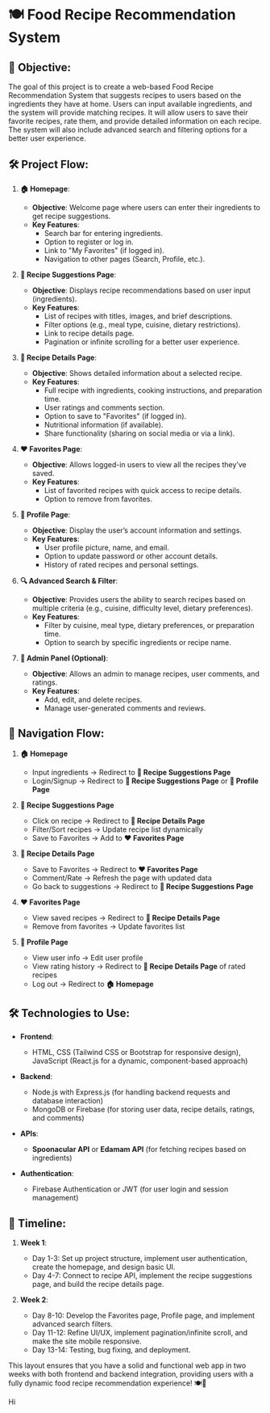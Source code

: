 # 🍽️ Food Recipe Recommendation System

## 🎯 Objective:  

The goal of this project is to create a web-based Food Recipe Recommendation System that suggests recipes to users based on the ingredients they have at home. Users can input available ingredients, and the system will provide matching recipes. It will allow users to save their favorite recipes, rate them, and provide detailed information on each recipe. The system will also include advanced search and filtering options for a better user experience.

## 🛠️ Project Flow:

1. **🏠 Homepage**:  
   - **Objective**: Welcome page where users can enter their ingredients to get recipe suggestions.
   - **Key Features**:  
     - Search bar for entering ingredients.
     - Option to register or log in.
     - Link to "My Favorites" (if logged in).
     - Navigation to other pages (Search, Profile, etc.).

2. **🍲 Recipe Suggestions Page**:
   - **Objective**: Displays recipe recommendations based on user input (ingredients).
   - **Key Features**:  
     - List of recipes with titles, images, and brief descriptions.
     - Filter options (e.g., meal type, cuisine, dietary restrictions).
     - Link to recipe details page.
     - Pagination or infinite scrolling for a better user experience.

3. **📖 Recipe Details Page**:  
   - **Objective**: Shows detailed information about a selected recipe.
   - **Key Features**:  
     - Full recipe with ingredients, cooking instructions, and preparation time.
     - User ratings and comments section.
     - Option to save to "Favorites" (if logged in).
     - Nutritional information (if available).
     - Share functionality (sharing on social media or via a link).

4. **❤️ Favorites Page**:  
   - **Objective**: Allows logged-in users to view all the recipes they’ve saved.
   - **Key Features**:  
     - List of favorited recipes with quick access to recipe details.
     - Option to remove from favorites.

5. **👤 Profile Page**:  
   - **Objective**: Display the user’s account information and settings.
   - **Key Features**:  
     - User profile picture, name, and email.
     - Option to update password or other account details.
     - History of rated recipes and personal settings.

6. **🔍 Advanced Search & Filter**:  
   - **Objective**: Provides users the ability to search recipes based on multiple criteria (e.g., cuisine, difficulty level, dietary preferences).
   - **Key Features**:  
     - Filter by cuisine, meal type, dietary preferences, or preparation time.
     - Option to search by specific ingredients or recipe name.

7. **🔧 Admin Panel (Optional)**:  
   - **Objective**: Allows an admin to manage recipes, user comments, and ratings.
   - **Key Features**:  
     - Add, edit, and delete recipes.
     - Manage user-generated comments and reviews.

## 📑 Navigation Flow:

1. **🏠 Homepage**  
   - Input ingredients → Redirect to **🍲 Recipe Suggestions Page**  
   - Login/Signup → Redirect to **🍲 Recipe Suggestions Page** or **👤 Profile Page**

2. **🍲 Recipe Suggestions Page**  
   - Click on recipe → Redirect to **📖 Recipe Details Page**  
   - Filter/Sort recipes → Update recipe list dynamically  
   - Save to Favorites → Add to **❤️ Favorites Page**

3. **📖 Recipe Details Page**  
   - Save to Favorites → Redirect to **❤️ Favorites Page**  
   - Comment/Rate → Refresh the page with updated data  
   - Go back to suggestions → Redirect to **🍲 Recipe Suggestions Page**

4. **❤️ Favorites Page**  
   - View saved recipes → Redirect to **📖 Recipe Details Page**  
   - Remove from favorites → Update favorites list

5. **👤 Profile Page**  
   - View user info → Edit user profile  
   - View rating history → Redirect to **📖 Recipe Details Page** of rated recipes  
   - Log out → Redirect to **🏠 Homepage**

## 🛠️ Technologies to Use:

- **Frontend**:  
  - HTML, CSS (Tailwind CSS or Bootstrap for responsive design), JavaScript (React.js for a dynamic, component-based approach)
  
- **Backend**:  
  - Node.js with Express.js (for handling backend requests and database interaction)
  - MongoDB or Firebase (for storing user data, recipe details, ratings, and comments)
  
- **APIs**:
  - **Spoonacular API** or **Edamam API** (for fetching recipes based on ingredients)

- **Authentication**:
  - Firebase Authentication or JWT (for user login and session management)

## 📅 Timeline:

1. **Week 1**:  
   - Day 1-3: Set up project structure, implement user authentication, create the homepage, and design basic UI.
   - Day 4-7: Connect to recipe API, implement the recipe suggestions page, and build the recipe details page.

2. **Week 2**:  
   - Day 8-10: Develop the Favorites page, Profile page, and implement advanced search filters.
   - Day 11-12: Refine UI/UX, implement pagination/infinite scroll, and make the site mobile responsive.
   - Day 13-14: Testing, bug fixing, and deployment.

This layout ensures that you have a solid and functional web app in two weeks with both frontend and backend integration, providing users with a fully dynamic food recipe recommendation experience! 🍽️🚀

Hi

```